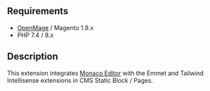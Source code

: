 ## Requirements
- [OpenMage](https://github.com/OpenMage/magento-lts) / Magento 1.9.x
- PHP 7.4 / 8.x

## Description

This extension integrates [Monaco Editor](https://github.com/microsoft/monaco-editor) with the Emmet and Tailwind Intellisense extensions in CMS Static Block / Pages.